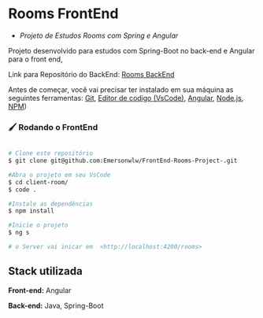 
# Rooms FrontEnd

* *Projeto de Estudos Rooms com Spring e Angular*

Projeto desenvolvido para estudos com Spring-Boot no back-end e Angular para o front end, 

Link para Repositório do BackEnd: [Rooms BackEnd](https://github.com/Emersonwlw/BackEnd-Rooms-Project)


Antes de começar, você vai precisar ter instalado em sua máquina as seguintes ferramentas:
[Git](https://git-scm.com), [Editor de codigo (VsCode)](https://code.visualstudio.com/), [Angular](https://angular.io/),
[Node.js](https://nodejs.org/en/), [NPM](https://www.npmjs.com/))


### 🖌️ Rodando o FrontEnd
```bash

# Clone este repositório
$ git clone git@github.com:Emersonwlw/FrontEnd-Rooms-Project-.git

#Abra o projeto em seu VsCode
$ cd client-room/
$ code .

#Instale as dependências 
$ npm install

#Inicie o projeto 
$ ng s

# o Server vai inicar em  <http://localhost:4200/rooms>

```


## Stack utilizada

**Front-end:** Angular 

**Back-end:** Java, Spring-Boot

